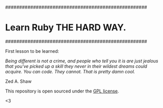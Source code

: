 ###################################################
# Learn Ruby THE HARD WAY.
###################################################

First lesson to be learned:

*Being different is not a crime, and people who tell you it is are just jealous that you've picked up a skill they never in their wildest dreams could acquire. You can code. They cannot. That is pretty damn cool.*

Zed A. Shaw

This repository is open sourced under the [GPL license](LICENSE.md).

<3
